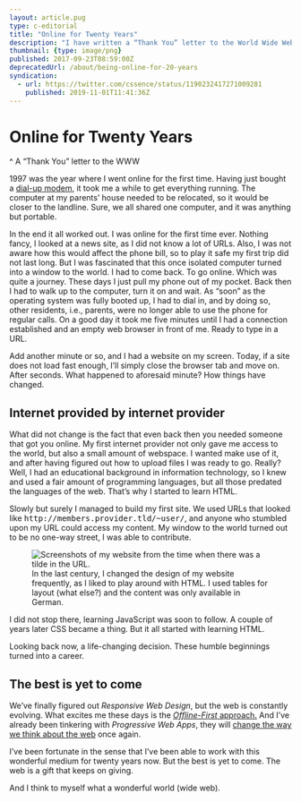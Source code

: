 ```yaml
---
layout: article.pug
type: c-editorial
title: "Online for Twenty Years"
description: "I have written a “Thank You” letter to the World Wide Web."
thumbnail: {type: image/png}
published: 2017-09-23T08:59:00Z
deprecatedUrl: /about/being-online-for-20-years
syndication:
  - url: https://twitter.com/cssence/status/1190232417271009281
    published: 2019-11-01T11:41:36Z
---
```


# Online for Twenty Years
^ A “Thank You” letter to the WWW

1997 was the year where I went online for the first time. Having just bought a [dial-up modem](https://en.wikipedia.org/wiki/Dial-up_Internet_access), it took me a while to get everything running. The computer at my parents’ house needed to be relocated, so it would be closer to the landline. Sure, we all shared one computer, and it was anything but portable.

In the end it all worked out. I was online for the first time ever. Nothing fancy, I looked at a news site, as I did not know a lot of URLs. Also, I was not aware how this would affect the phone bill, so to play it safe my first trip did not last long. But I was fascinated that this once isolated computer turned into a window to the world. I had to come back. To go online. Which was quite a journey. These days I just pull my phone out of my pocket. Back then I had to walk up to the computer, turn it on and wait. As “soon” as the operating system was fully booted up, I had to dial in, and by doing so, other residents, i.e., parents, were no longer able to use the phone for regular calls. On a good day it took me five minutes until I had a connection established and an empty web browser in front of me. Ready to type in a URL.

Add another minute or so, and I had a website on my screen. Today, if a site does not load fast enough, I’ll simply close the browser tab and move on. After seconds. What happened to aforesaid minute? How things have changed.

## Internet provided by internet provider

What did not change is the fact that even back then you needed someone that got you online. My first internet provider not only gave me access to the world, but also a small amount of webspace. I wanted make use of it, and after having figured out how to upload files I was ready to go. Really? Well, I had an educational background in information technology, so I knew and used a fair amount of programming languages, but all those predated the languages of the web. That’s why I started to learn HTML.

Slowly but surely I managed to build my first site. We used URLs that looked like <tt>&#104;ttp://members.provider.tld/~user/</tt>, and anyone who stumbled upon my URL could access my content. My window to the world turned out to be no one-way street, I was able to contribute.

<figure><img src="/2017/being-online-for-20-years/websites.png" alt="Screenshots of my website from the time when there was a tilde in the URL."><figcaption>In the last century, I changed the design of my website frequently, as I liked to play around with HTML. I used tables for layout (what else?) and the content was only available in German.</figcaption></figure>

I did not stop there, learning JavaScript was soon to follow. A couple of years later CSS became a thing. But it all started with learning HTML.

Looking back now, a life-changing decision. These humble beginnings turned into a career.

## The best is yet to come

We’ve finally figured out _Responsive Web Design_, but the web is constantly evolving. What excites me these days is the [<em>Offline-First</em> approach.](https://www.youtube.com/watch?v=qDJAz3IIq18) And I’ve already been tinkering with _Progressive Web Apps_, they will [change the way we think about the web](https://hackernoon.com/will-the-real-web-developer-please-stand-up-a4931c25d6cb) once again.

I’ve been fortunate in the sense that I’ve been able to work with this wonderful medium for twenty years now. But the best is yet to come. The web is a gift that keeps on giving.

And I think to myself what a wonderful world (wide web).
